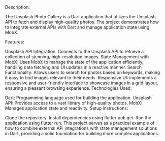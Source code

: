 Description:

The Unsplash Photo Gallery is a Dart application that utilizes the Unsplash API to fetch and display high-quality photos. The project demonstrates how to integrate external APIs with Dart and manage application state using MobX.

Features:

Unsplash API Integration: Connects to the Unsplash API to retrieve a collection of stunning, high-resolution images.
State Management with MobX: Uses MobX to manage the state of the application efficiently, handling data fetching and UI updates in a reactive manner.
Search Functionality: Allows users to search for photos based on keywords, making it easy to find images relevant to their needs.
Responsive UI: Implements a responsive and user-friendly interface to showcase images in a grid layout, ensuring a pleasant browsing experience.
Technologies Used:

Dart: Programming language used for building the application.
Unsplash API: Provides access to a vast library of high-quality photos.
MobX: Manages application state and reactivity.
Setup Instructions:

Clone the repository.
Install dependencies using flutter pub get.
Run the application using flutter run.
This project serves as a practical example of how to combine external API integrations with state management solutions in Dart, providing a solid foundation for building more complex applications.

